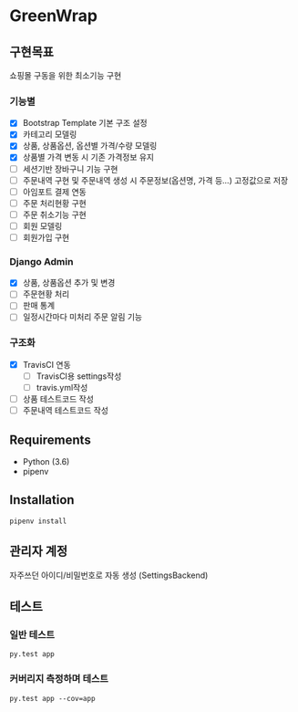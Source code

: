 # GreenWrap

## 구현목표

쇼핑몰 구동을 위한 최소기능 구현

### 기능별 

- [x] Bootstrap Template 기본 구조 설정
- [x] 카테고리 모델링
- [x] 상품, 상품옵션, 옵션별 가격/수량 모델링
- [x] 상품별 가격 변동 시 기존 가격정보 유지
- [ ] 세션기반 장바구니 기능 구현
- [ ] 주문내역 구현 및 주문내역 생성 시 주문정보(옵션명, 가격 등...) 고정값으로 저장
- [ ] 아임포트 결제 연동
- [ ] 주문 처리현황 구현
- [ ] 주문 취소기능 구현
- [ ] 회원 모델링
- [ ] 회원가입 구현

### Django Admin

- [x] 상품, 상품옵션 추가 및 변경
- [ ] 주문현황 처리
- [ ] 판매 통계
- [ ] 일정시간마다 미처리 주문 알림 기능

### 구조화

- [x] TravisCI 연동
	- [ ] TravisCI용 settings작성
	- [ ] travis.yml작성
- [ ] 상품 테스트코드 작성
- [ ] 주문내역 테스트코드 작성

## Requirements

- Python (3.6)
- pipenv

## Installation

```
pipenv install
```

## 관리자 계정

자주쓰던 아이디/비밀번호로 자동 생성 (SettingsBackend)

## 테스트

### 일반 테스트

```
py.test app
```

### 커버리지 측정하며 테스트

```
py.test app --cov=app
```